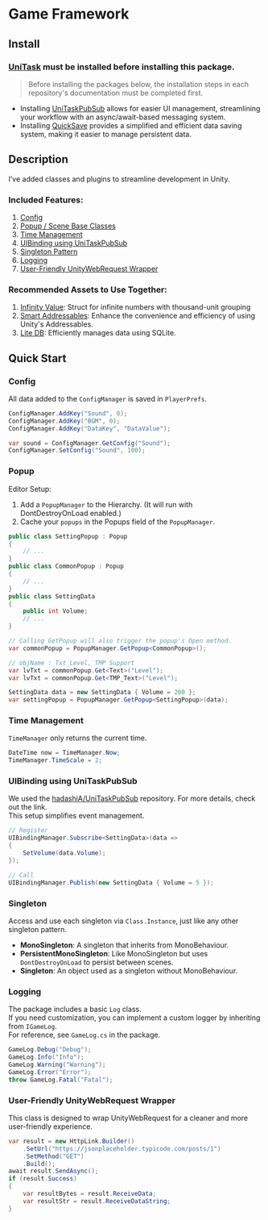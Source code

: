 # Game Framework

## Install


### [UniTask](https://github.com/cysharp/unitask) must be installed before installing this package.
> Before installing the packages below, the installation steps in each repository's documentation must be completed first.
- Installing [UniTaskPubSub](https://github.com/hadashiA/UniTaskPubSub) allows for easier UI management, streamlining your workflow with an async/await-based messaging system.
- Installing [QuickSave](https://github.com/achieveonepark/quicksave) provides a simplified and efficient data saving system, making it easier to manage persistent data.

## Description
I’ve added classes and plugins to streamline development in Unity.

### Included Features:

1. [Config](https://github.com/achieveonepark/GameFramework?tab=readme-ov-file#config)
2. [Popup / Scene Base Classes](https://github.com/achieveonepark/GameFramework?tab=readme-ov-file#popup)
3. [Time Management](https://github.com/achieveonepark/GameFramework?tab=readme-ov-file#time-management)
4. [UIBinding using UniTaskPubSub](https://github.com/achieveonepark/GameFramework?tab=readme-ov-file#uibinding-using-unitaskpubsub)
5. [Singleton Pattern](https://github.com/achieveonepark/GameFramework?tab=readme-ov-file#singleton)
6. [Logging](https://github.com/achieveonepark/GameFramework?tab=readme-ov-file#logging)
7. [User-Friendly UnityWebRequest Wrapper](https://github.com/achieveonepark/GameFramework?tab=readme-ov-file#user-friendly-unitywebrequest-wrapper)


### Recommended Assets to Use Together:
1. [Infinity Value](https://github.com/achieveonepark/infinityValue): Struct for infinite numbers with thousand-unit grouping
2. [Smart Addressables](https://github.com/achieveonepark/SmartAddressables): Enhance the convenience and efficiency of using Unity's Addressables.
3. [Lite DB](https://github.com/achieveonepark/LiteDB): Efficiently manages data using SQLite.

## Quick Start

### Config
All data added to the `ConfigManager` is saved in `PlayerPrefs`.

```csharp
ConfigManager.AddKey("Sound", 0);
ConfigManager.AddKey("BGM", 0);
ConfigManager.AddKey("DataKey", "DataValue");

var sound = ConfigManager.GetConfig("Sound");
ConfigManager.SetConfig("Sound", 100);
```

### Popup
Editor Setup:

1. Add a `PopupManager` to the Hierarchy. (It will run with DontDestroyOnLoad enabled.)
2. Cache your `popups` in the Popups field of the `PopupManager`.

```csharp
public class SettingPopup : Popup
{
    // ...
}
public class CommonPopup : Popup
{
    // ...
}
public class SettingData
{
    public int Volume;
    // ...
}

// Calling GetPopup will also trigger the popup's Open method.
var commonPopup = PopupManager.GetPopup<CommonPopup>();

// objName : Txt_Level, TMP Support
var lvTxt = commonPopup.Get<Text>("Level");
var lvTxt = commonPopup.Get<TMP_Text>("Level"); 

SettingData data = new SettingData { Volume = 200 };
var settingPopup = PopupManager.GetPopup<SettingPopup>(data);
```

### Time Management
`TimeManager` only returns the current time.

```csharp
DateTime now = TimeManager.Now;
TimeManager.TimeScale = 2;
```

### UIBinding using UniTaskPubSub

We used the [hadashiA/UniTaskPubSub](https://github.com/hadashiA/UniTaskPubSub) repository. For more details, check out the link.<br> This setup simplifies event management.

```csharp
// Register
UIBindingManager.Subscribe<SettingData>(data =>
{
    SetVolume(data.Volume);
});

// Call
UIBindingManager.Publish(new SettingData { Volume = 5 });
```

### Singleton

Access and use each singleton via `Class.Instance`, just like any other singleton pattern.

- **MonoSingleton**: A singleton that inherits from MonoBehaviour.
- **PersistentMonoSingleton**: Like MonoSingleton but uses `DontDestroyOnLoad` to persist between scenes.
- **Singleton**: An object used as a singleton without MonoBehaviour.

### Logging

The package includes a basic `Log` class.<br> If you need customization, you can implement a custom logger by inheriting from `IGameLog`.<br> For reference, see `GameLog.cs` in the package.

```csharp
GameLog.Debug("Debug");
GameLog.Info("Info");
GameLog.Warning("Warning");
GameLog.Error("Error");
throw GameLog.Fatal("Fatal");
```

### User-Friendly UnityWebRequest Wrapper

This class is designed to wrap UnityWebRequest for a cleaner and more user-friendly experience.

```csharp
var result = new HttpLink.Builder()
    .SetUrl("https://jsonplaceholder.typicode.com/posts/1")
    .SetMethod("GET")
    .Build();
await result.SendAsync();
if (result.Success)
{
    var resultBytes = result.ReceiveData;
    var resultStr = result.ReceiveDataString;
}
```